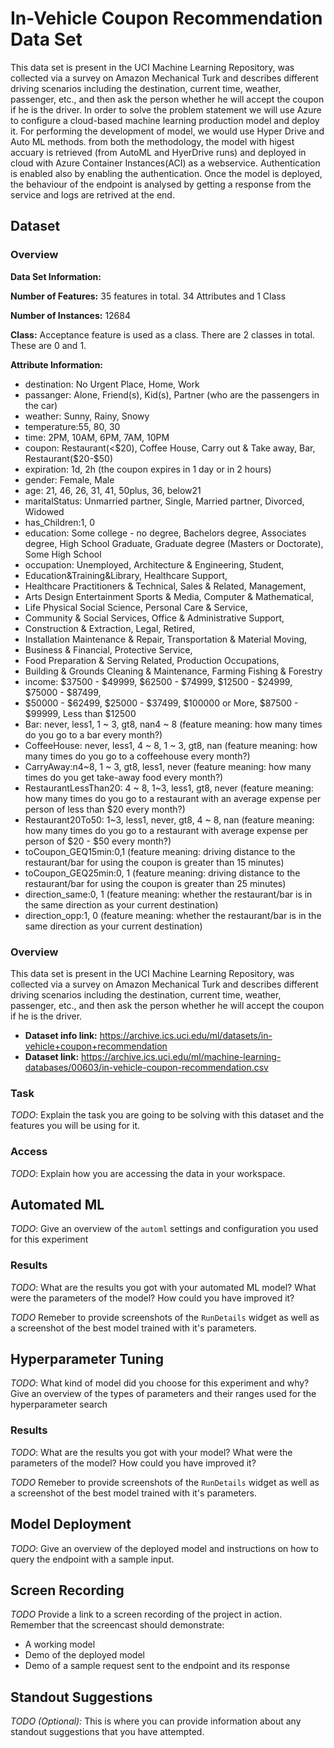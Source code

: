 # In-Vehicle Coupon Recommendation Data Set

This data set is present in the UCI Machine Learning Repository, was collected via a survey on Amazon Mechanical Turk and describes different driving scenarios including the destination, current time, weather, passenger, etc., and then ask the person whether he will accept the coupon if he is the driver. In order to solve the problem statement we will use Azure to configure a cloud-based machine learning production model and deploy it. For performing the development of model, we would use Hyper Drive and Auto ML methods. from both the methodology, the model with higest accuary is retrieved (from AutoML and HyerDrive runs) and deployed in cloud with Azure Container Instances(ACI) as a webservice. Authentication is enabled also by enabling the authentication. Once the model is deployed, the behaviour of the endpoint is analysed by getting a response from the service and logs are retrived at the end.

## Dataset

### Overview

**Data Set Information:**

**Number of Features:** 35 features in total. 34 Attributes and 1 Class

**Number of Instances:** 12684

**Class:**
Acceptance feature is used as a class. There are 2 classes in total. These are 0 and 1.

**Attribute Information:**

- destination: No Urgent Place, Home, Work
- passanger: Alone, Friend(s), Kid(s), Partner (who are the passengers in the car)
- weather: Sunny, Rainy, Snowy
- temperature:55, 80, 30
- time: 2PM, 10AM, 6PM, 7AM, 10PM
- coupon: Restaurant(<$20), Coffee House, Carry out & Take away, Bar, Restaurant($20-$50)
- expiration: 1d, 2h (the coupon expires in 1 day or in 2 hours)
- gender: Female, Male
- age: 21, 46, 26, 31, 41, 50plus, 36, below21
- maritalStatus: Unmarried partner, Single, Married partner, Divorced, Widowed
- has_Children:1, 0
- education: Some college - no degree, Bachelors degree, Associates degree, High School Graduate, Graduate degree (Masters or Doctorate), Some High School
- occupation: Unemployed, Architecture & Engineering, Student,
- Education&Training&Library, Healthcare Support,
- Healthcare Practitioners & Technical, Sales & Related, Management,
- Arts Design Entertainment Sports & Media, Computer & Mathematical,
- Life Physical Social Science, Personal Care & Service,
- Community & Social Services, Office & Administrative Support,
- Construction & Extraction, Legal, Retired,
- Installation Maintenance & Repair, Transportation & Material Moving,
- Business & Financial, Protective Service,
- Food Preparation & Serving Related, Production Occupations,
- Building & Grounds Cleaning & Maintenance, Farming Fishing & Forestry
- income: $37500 - $49999, $62500 - $74999, $12500 - $24999, $75000 - $87499,
- $50000 - $62499, $25000 - $37499, $100000 or More, $87500 - $99999, Less than $12500
- Bar: never, less1, 1 ~ 3, gt8, nan4 ~ 8 (feature meaning: how many times do you go to a bar every month?)
- CoffeeHouse: never, less1, 4 ~ 8, 1 ~ 3, gt8, nan (feature meaning: how many times do you go to a coffeehouse every month?)
- CarryAway:n4~8, 1 ~ 3, gt8, less1, never (feature meaning: how many times do you get take-away food every month?)
- RestaurantLessThan20: 4 ~ 8, 1~3, less1, gt8, never (feature meaning: how many times do you go to a restaurant with an average expense per person of less than $20 every month?)
- Restaurant20To50: 1~3, less1, never, gt8, 4 ~ 8, nan (feature meaning: how many times do you go to a restaurant with average expense per person of $20 - $50 every month?)
- toCoupon_GEQ15min:0,1 (feature meaning: driving distance to the restaurant/bar for using the coupon is greater than 15 minutes)
- toCoupon_GEQ25min:0, 1 (feature meaning: driving distance to the restaurant/bar for using the coupon is greater than 25 minutes)
- direction_same:0, 1 (feature meaning: whether the restaurant/bar is in the same direction as your current destination)
- direction_opp:1, 0 (feature meaning: whether the restaurant/bar is in the same direction as your current destination)

### Overview
This data set is present in the UCI Machine Learning Repository, was collected via a survey on Amazon Mechanical Turk and describes different driving scenarios including the destination, current time, weather, passenger, etc., and then ask the person whether he will accept the coupon if he is the driver.

- **Dataset info link:** https://archive.ics.uci.edu/ml/datasets/in-vehicle+coupon+recommendation
- **Dataset link:** https://archive.ics.uci.edu/ml/machine-learning-databases/00603/in-vehicle-coupon-recommendation.csv

### Task
*TODO*: Explain the task you are going to be solving with this dataset and the features you will be using for it.

### Access
*TODO*: Explain how you are accessing the data in your workspace.

## Automated ML
*TODO*: Give an overview of the `automl` settings and configuration you used for this experiment

### Results
*TODO*: What are the results you got with your automated ML model? What were the parameters of the model? How could you have improved it?

*TODO* Remeber to provide screenshots of the `RunDetails` widget as well as a screenshot of the best model trained with it's parameters.

## Hyperparameter Tuning
*TODO*: What kind of model did you choose for this experiment and why? Give an overview of the types of parameters and their ranges used for the hyperparameter search


### Results
*TODO*: What are the results you got with your model? What were the parameters of the model? How could you have improved it?

*TODO* Remeber to provide screenshots of the `RunDetails` widget as well as a screenshot of the best model trained with it's parameters.

## Model Deployment
*TODO*: Give an overview of the deployed model and instructions on how to query the endpoint with a sample input.

## Screen Recording
*TODO* Provide a link to a screen recording of the project in action. Remember that the screencast should demonstrate:
- A working model
- Demo of the deployed  model
- Demo of a sample request sent to the endpoint and its response

## Standout Suggestions
*TODO (Optional):* This is where you can provide information about any standout suggestions that you have attempted.
